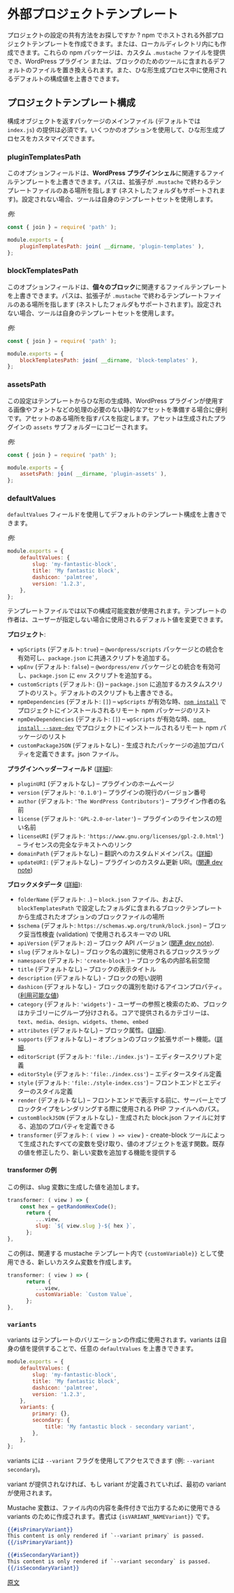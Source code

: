<!-- 
# External Project Templates
 -->
# 外部プロジェクトテンプレート

<!-- 
Are you looking for a way to share your project configuration? Creating an external project template hosted on npm or located in a local directory is possible. These npm packages can provide custom `.mustache` files that replace default files included in the tool for the WordPress plugin or/and the block. It's also possible to override default configuration values used during the scaffolding process.
 -->
プロジェクトの設定の共有方法をお探しですか ? npm でホストされる外部プロジェクトテンプレートを作成できます。または、ローカルディレクトリ内にも作成できます。これらの npm パッケージは、カスタム `.mustache` ファイルを提供でき、WordPress プラグイン または、ブロックのためのツールに含まれるデフォルトのファイルを置き換えられます。また、ひな形生成プロセス中に使用されるデフォルトの構成値を上書きできます。

<!-- 
## Project Template Configuration
 -->
## プロジェクトテンプレート構成

<!-- 
Providing the main file (`index.js` by default) for the package that returns a configuration object is mandatory. Several options allow customizing the scaffolding process.
 -->
構成オブジェクトを返すパッケージのメインファイル (デフォルトでは `index.js`) の提供は必須です。いくつかのオプションを使用して、ひな形生成プロセスをカスタマイズできます。

<!-- 
### `pluginTemplatesPath`
 -->
### pluginTemplatesPath

<!-- 
This optional field allows overriding file templates related to **the WordPress plugin shell**. The path points to a location with template files ending with the `.mustache` extension (nested folders are also supported). When not set, the tool uses its own set of templates.
 -->
このオプションフィールドは、**WordPress プラグインシェル**に関連するファイルテンプレートを上書きできます。パスは、拡張子が `.mustache` で終わるテンプレートファイルのある場所を指します (ネストしたフォルダもサポートされます)。設定されない場合、ツールは自身のテンプレートセットを使用します。 

<!-- 
_Example:_
 -->
_例:_

```js
const { join } = require( 'path' );

module.exports = {
	pluginTemplatesPath: join( __dirname, 'plugin-templates' ),
};
```
<!-- 
### `blockTemplatesPath`
 -->
### blockTemplatesPath

<!-- 
This optional field allows overriding file templates related to **the individual block**. The path points to a location with template files ending with the `.mustache` extension (nested folders are also supported). When not set, the tool uses its own set of templates.
 -->
このオプションフィールドは、**個々のブロック**に関連するファイルテンプレートを上書きできます。パスは、拡張子が `.mustache` で終わるテンプレートファイルのある場所を指します (ネストしたフォルダもサポートされます)。設定されない場合、ツールは自身のテンプレートセットを使用します。

<!-- 
_Example:_
 -->
_例:_

```js
const { join } = require( 'path' );

module.exports = {
	blockTemplatesPath: join( __dirname, 'block-templates' ),
};
```

<!-- 
### `assetsPath`
 -->
### assetsPath

<!--
This setting is useful when your template scaffolds a WordPress plugin that uses static assets like images or fonts, which should not be processed. It provides the path pointing to the location where assets are located. They will be copied to the `assets` subfolder in the generated plugin.
 -->
この設定はテンプレートからひな形の生成時、WordPress プラグインが使用する画像やフォントなどの処理の必要のない静的なアセットを準備する場合に便利です。アセットのある場所を指すパスを指定します。アセットは生成されたプラグインの `assets` サブフォルダーにコピーされます。

<!-- 
_Example:_
 -->
_例:_

```js
const { join } = require( 'path' );

module.exports = {
	assetsPath: join( __dirname, 'plugin-assets' ),
};
```

<!-- 
### `defaultValues`
 -->
### defaultValues

<!--
It is possible to override the default template configuration using the `defaultValues` field.
 -->
`defaultValues` フィールドを使用してデフォルトのテンプレート構成を上書きできます。

<!-- 
_Example:_
 -->
_例:_

```js
module.exports = {
	defaultValues: {
		slug: 'my-fantastic-block',
		title: 'My fantastic block',
		dashicon: 'palmtree',
		version: '1.2.3',
	},
};
```

<!-- 
The following configurable variables are used with the template files. Template authors can change default values to use when users don't provide their data.
 -->
テンプレートファイルでは以下の構成可能変数が使用されます。テンプレートの作者は、ユーザーが指定しない場合に使用されるデフォルト値を変更できます。

<!-- 
**Project**:
 -->
**プロジェクト**:

<!-- 
-   `wpScripts` (default: `true`) – enables integration with the `@wordpress/scripts` package and adds common scripts to the `package.json`.
-   `wpEnv` (default: `false`) – enables integration with the `@wordpress/env` package and adds the `env` script to the `package.json`.
-   `customScripts` (default: {}) – the list of custom scripts to add to `package.json` . It also allows overriding default scripts.
-   `npmDependencies` (default: `[]`) – the list of remote npm packages to be installed in the project with [`npm install`](https://docs.npmjs.com/cli/v8/commands/npm-install) when `wpScripts` is enabled.
-   `npmDevDependencies` (default: `[]`) – the list of remote npm packages to be installed in the project with [`npm install --save-dev`](https://docs.npmjs.com/cli/v8/commands/npm-install) when `wpScripts` is enabled.
-   `customPackageJSON` (no default) - allows definition of additional properties for the generated package.json file.
 -->
-   `wpScripts` (デフォルト: `true`) – `@wordpress/scripts` パッケージとの統合を有効可し、`package.json` に共通スクリプトを追加する。
-   `wpEnv` (デフォルト: `false`) – `@wordpress/env` パッケージとの統合を有効可し、`package.json` に `env` スクリプトを追加する。
-   `customScripts` (デフォルト: {}) – `package.json` に追加するカスタムスクリプトのリスト。デフォルトのスクリプトも上書きできる。
-   `npmDependencies` (デフォルト: `[]`) – `wpScripts` が有効な時、[`npm install`](https://docs.npmjs.com/cli/v6/commands/npm-install) でプロジェクトにインストールされるリモート npm パッケージのリスト
-   `npmDevDependencies` (デフォルト: `[]`) – `wpScripts` が有効な時、[`npm install --save-dev`](https://docs.npmjs.com/cli/v8/commands/npm-install) でプロジェクトにインストールされるリモート npm パッケージのリスト
-   `customPackageJSON` (デフォルトなし) - 生成されたパッケージの追加プロパティを定義できます。json ファイル。

<!-- 
**Plugin header fields** ([learn more](https://developer.wordpress.org/plugins/plugin-basics/header-requirements/)):
 -->
**プラグインヘッダーフィールド** ([詳細](https://developer.wordpress.org/plugins/plugin-basics/header-requirements/)):

<!-- 
-   `pluginURI` (no default) – the home page of the plugin.
-   `version` (default: `'0.1.0'`) – the current version number of the plugin.
-   `author` (default: `'The WordPress Contributors'`) – the name of the plugin author(s).
-   `license` (default: `'GPL-2.0-or-later'`) – the short name of the plugin’s license.
-   `licenseURI` (default: `'https://www.gnu.org/licenses/gpl-2.0.html'`) – a link to the full text of the license.
-   `domainPath` (no default) – a custom domain path for the translations ([more info](https://developer.wordpress.org/plugins/internationalization/how-to-internationalize-your-plugin/#domain-path)).
-   `updateURI:` (no default) – a custom update URI for the plugin ([related dev note](https://make.wordpress.org/core/2021/06/29/introducing-update-uri-plugin-header-in-wordpress-5-8/)).
 -->
-   `pluginURI` (デフォルトなし) – プラグインのホームページ
-   `version` (デフォルト: `'0.1.0'`) – プラグインの現行のバージョン番号
-   `author` (デフォルト: `'The WordPress Contributors'`) – プラグイン作者の名前
-   `license` (デフォルト: `'GPL-2.0-or-later'`) – プラグインのライセンスの短い名前
-   `licenseURI` (デフォルト: `'https://www.gnu.org/licenses/gpl-2.0.html'`) – ライセンスの完全なテキストへのリンク
-   `domainPath` (デフォルトなし) – 翻訳へのカスタムドメインパス。([詳細](https://developer.wordpress.org/plugins/internationalization/how-to-internationalize-your-plugin/#domain-path))
-   `updateURI:` (デフォルトなし) – プラグインのカスタム更新 URI。([関連 dev note](https://make.wordpress.org/core/2021/06/29/introducing-update-uri-plugin-header-in-wordpress-5-8/))

<!-- 
**Block metadata** ([learn more](https://developer.wordpress.org/block-editor/reference-guides/block-api/block-metadata/)):
 -->
**ブロックメタデータ** ([詳細](https://ja.wordpress.org/team/handbook/block-editor/reference-guides/block-api/block-metadata/)):

<!-- 
-   `folderName` (default: `.`) – the location for the `block.json` file and other optional block files generated from block templates included in the folder set with the `blockTemplatesPath` setting.
-   `$schema` (default: `https://schemas.wp.org/trunk/block.json`) – the schema URL used for block validation.
-   `apiVersion` (default: `2`) – the block API version ([related dev note](https://make.wordpress.org/core/2020/11/18/block-api-version-2/)).
-   `slug` (no default) – the block slug used for identification in the block name.
-   `namespace` (default: `'create-block'`) – the internal namespace for the block name.
-   `title` (no default) – a display title for your block.
-   `description` (no default) – a short description for your block.
-   `dashicon` (no default) – an icon property thats makes it easier to identify a block ([available values](https://developer.wordpress.org/resource/dashicons/)).
-   `category` (default: `'widgets'`) – blocks are grouped into categories to help users browse and discover them. The categories provided by core are `text`, `media`, `design`, `widgets`, `theme`, and `embed`.
-   `attributes` (no default) – block attributes ([more details](https://developer.wordpress.org/block-editor/developers/block-api/block-attributes/)).
-   `supports` (no default) – optional block extended support features ([more details](https://developer.wordpress.org/block-editor/developers/block-api/block-supports/).
-   `editorScript` (default: `'file:./index.js'`) – an editor script definition.
-   `editorStyle` (default: `'file:./index.css'`) – an editor style definition.
-   `style` (default: `'file:./style-index.css'`) – a frontend and editor style definition.
-   `render` (no default) – a path to the PHP file used when rendering the block type on the server before presenting on the front end.
-   `customBlockJSON` (no default) - allows definition of additional properties for the generated block.json file.
-   `transformer` (default: `( view ) => view` ) - a function that receives all variables generated by the create-block tool and returns an object of values. This function provides the ability to modify existing values and add new variables.
 -->
-   `folderName` (デフォルト: `.`) – `block.json` ファイル、および、`blockTemplatesPath` で設定したフォルダに含まれるブロックテンプレートから生成されたオプションのブロックファイルの場所
-   `$schema` (デフォルト: `https://schemas.wp.org/trunk/block.json`) – ブロック妥当性検査 (validation) で使用されるスキーマの URL
-   `apiVersion` (デフォルト: `2`) – ブロック API バージョン ([関連 dev note](https://make.wordpress.org/core/2020/11/18/block-api-version-2/)).
-   `slug` (デフォルトなし) – ブロック名の識別に使用されるブロックスラッグ
-   `namespace` (デフォルト: `'create-block'`) – ブロック名の内部名前空間
-   `title` (デフォルトなし) – ブロックの表示タイトル
-   `description` (デフォルトなし) - ブロックの短い説明
-   `dashicon` (デフォルトなし) - ブロックの識別を助けるアイコンプロパティ。([利用可能な値](https://developer.wordpress.org/resource/dashicons/))
-   `category` (デフォルト: `'widgets'`) - ユーザーの参照と検索のため、ブロックはカテゴリーにグループ分けされる。コアで提供されるカテゴリーは、`text`、`media`、`design`、`widgets`、`theme`、`embed`
-   `attributes` (デフォルトなし) – ブロック属性。([詳細](https://developer.wordpress.org/block-editor/developers/block-api/block-attributes/)).
-   `supports` (デフォルトなし) – オプションのブロック拡張サポート機能。([詳細](https://developer.wordpress.org/block-editor/developers/block-api/block-supports/).
-   `editorScript` (デフォルト: `'file:./index.js'`) – エディタースクリプト定義
-   `editorStyle` (デフォルト: `'file:./index.css'`) – エディタースタイル定義
-   `style` (デフォルト: `'file:./style-index.css'`) – フロントエンドとエディターのスタイル定義
-   `render` (デフォルトなし) – フロントエンドで表示する前に、サーバー上でブロックタイプをレンダリングする際に使用される PHP ファイルへのパス。
-   `customBlockJSON` (デフォルトなし) - 生成された block.json ファイルに対する、追加のプロパティを定義できる
-   `transformer` (デフォルト: `( view ) => view` ) - create-block ツールによって生成されたすべての変数を受け取り、値のオブジェクトを返す関数。既存の値を修正したり、新しい変数を追加する機能を提供する

<!-- 
#### `transformer` examples
 -->
#### transformer の例

<!-- 
This examples adds a generated value to the slug variable.
 -->
この例は、slug 変数に生成した値を追加します。

```js
transformer: ( view ) => {
    const hex = getRandomHexCode();
      return {
         ...view,
         slug: `${ view.slug }-${ hex }`,
      };
},
```
<!-- 
This example creates a new custom variable that can be used in the associated mustache templates as `{{customVariable}}`
 -->
この例は、関連する mustache テンプレート内で `{customVariable}}` として使用できる、新しいカスタム変数を作成します。

```js
transformer: ( view ) => {
      return {
         ...view,
         customVariable: `Custom Value`,
      };
},
```

### `variants`

<!-- 
Variants are used to create variations for a template. Variants can override any `defaultValues` by providing their own.
 -->
variants はテンプレートのバリエーションの作成に使用されます。variants は自身の値を提供することで、任意の `defaultValues` を上書きできます。

```js
module.exports = {
	defaultValues: {
		slug: 'my-fantastic-block',
		title: 'My fantastic block',
		dashicon: 'palmtree',
		version: '1.2.3',
	},
	variants: {
		primary: {},
		secondary: {
			title: 'My fantastic block - secondary variant',
		},
	},
};
```
<!-- 
Variants are accessed using the `--variant` flag, i.e`--variant secondary`.
 -->
variants には `--variant` フラグを使用してアクセスできます (例: `--variant secondary`)。

<!-- 
If no variant is provided, the first variant is used if any are defined.
 -->
variant が提供されなければ、もし variant が定義されていれば、最初の variant が使用されます。

<!-- 
Mustache variables are created for variants that can be used to conditionally output content in files. The format is `{{isVARIANT_NAMEVariant}}`.
 -->
Mustache 変数は、ファイル内の内容を条件付きで出力するために使用できる variants のために作成されます。書式は `{isVARIANT_NAMEVariant}}` です。

```mustache
{{#isPrimaryVariant}}
This content is only rendered if `--variant primary` is passed.
{{/isPrimaryVariant}}

{{#isSecondaryVariant}}
This content is only rendered if `--variant secondary` is passed.
{{/isSecondaryVariant}}

```

[原文](https://github.com/WordPress/gutenberg/blob/trunk/packages/create-block/docs/external-template.md)

